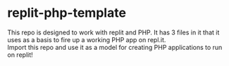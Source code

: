 # replit-php-template

This repo is designed to work with replit and PHP.  It has 3 files in it that it uses as a basis to fire up a working PHP app on repl.it.  
Import this repo and use it as a model for creating PHP applications to run on replit!
